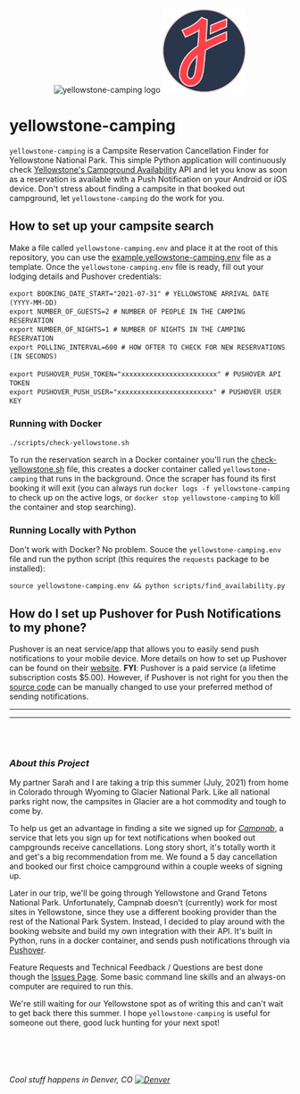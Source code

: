 <p align="center">
  <img src="https://i.pinimg.com/originals/28/0f/f3/280ff34e4be0123c7eb383ad2d48958f.png" width="230" height="150"  alt="yellowstone-camping logo">
  <img src="https://raw.githubusercontent.com/juftin/resume/master/resume/web/favicon.png" width="150" height="150"  alt="juftin logo">
</p>

# yellowstone-camping

`yellowstone-camping` is a Campsite Reservation Cancellation Finder for Yellowstone National Park.
This simple Python application will continuously
check [Yellowstone's Campground Availability](https://secure.yellowstonenationalparklodges.com/booking/lodging)
API and let you know as soon as a reservation is available with a Push Notification on your Android
or iOS device. Don't stress about finding a campsite in that booked out campground,
let `yellowstone-camping` do the work for you.

## How to set up your campsite search

Make a file called `yellowstone-camping.env` and place it at the root of this repository, you can
use the [example.yellowstone-camping.env](example.yellowstone-camping.env) file as a template. Once
the `yellowstone-camping.env` file is ready, fill out your lodging details and Pushover credentials:

```shell
export BOOKING_DATE_START="2021-07-31" # YELLOWSTONE ARRIVAL DATE (YYYY-MM-DD)
export NUMBER_OF_GUESTS=2 # NUMBER OF PEOPLE IN THE CAMPING RESERVATION
export NUMBER_OF_NIGHTS=1 # NUMBER OF NIGHTS IN THE CAMPING RESERVATION
export POLLING_INTERVAL=600 # HOW OFTER TO CHECK FOR NEW RESERVATIONS (IN SECONDS)

export PUSHOVER_PUSH_TOKEN="xxxxxxxxxxxxxxxxxxxxxxxx" # PUSHOVER API TOKEN
export PUSHOVER_PUSH_USER="xxxxxxxxxxxxxxxxxxxxxxxx" # PUSHOVER USER KEY
```

### Running with Docker

```shell
./scripts/check-yellowstone.sh
```

To run the reservation search in a Docker container you'll run
the [check-yellowstone.sh](scripts/check-yellowstone.sh) file, this creates a docker container
called `yellowstone-camping` that runs in the background. Once the scraper has found its first
booking it will exit (you can always run `docker logs -f yellowstone-camping` to check up on the
active logs, or `docker stop yellowstone-camping` to kill the container and stop searching).

### Running Locally with Python

Don't work with Docker? No problem. Souce the `yellowstone-camping.env` file and run the python
script (this requires the `requests` package to be installed):

```shell
source yellowstone-camping.env && python scripts/find_availability.py
```

## How do I set up Pushover for Push Notifications to my phone?

Pushover is an neat service/app that allows you to easily send push notifications to your mobile
device. More details on how to set up Pushover can be found on
their [website](https://pushover.net/). **FYI**: Pushover is a paid service (a lifetime subscription
costs $5.00). However, if Pushover is not right for you then
the [source code](yellowstone_availability/check_yellowstone.py)
can be manually changed to use your preferred method of sending notifications.

* * *

* * *

<br/>
<br/>

### *About this Project*

My partner Sarah and I are taking a trip this summer (July, 2021) from home in Colorado through
Wyoming to Glacier National Park. Like all national parks right now, the campsites in Glacier are a
hot commodity and tough to come by.

To help us get an advantage in finding a site we signed up for
[*Campnab*](https://campnab.com/), a service that lets you sign up for text notifications when
booked out campgrounds receive cancellations. Long story short, it's totally worth it and get's a
big recommendation from me. We found a 5 day cancellation and booked our first choice campground
within a couple weeks of signing up.

Later in our trip, we'll be going through Yellowstone and Grand Tetons National Park. Unfortunately,
Campnab doesn't (currently) work for most sites in Yellowstone, since they use a different booking
provider than the rest of the National Park System. Instead, I decided to play around with the
booking website and build my own integration with their API. It's built in Python, runs in a docker
container, and sends push notifications through via [Pushover](https://pushover.net/).

Feature Requests and Technical Feedback / Questions are best done though
the [Issues Page](https://github.com/juftin/yellowstone-camping/issues). Some basic command line
skills and an always-on computer are required to run this.

We're still waiting for our Yellowstone spot as of writing this and can't wait to get back there
this summer. I hope `yellowstone-camping` is useful for someone out there, good luck hunting for
your next spot!

<br/>
<br/>
<br/>

###### Cool stuff happens in Denver, CO [<img src="https://upload.wikimedia.org/wikipedia/commons/thumb/6/61/Flag_of_Denver%2C_Colorado.svg/800px-Flag_of_Denver%2C_Colorado.svg.png" width="25" alt="Denver">](https://denver-devs.slack.com/)